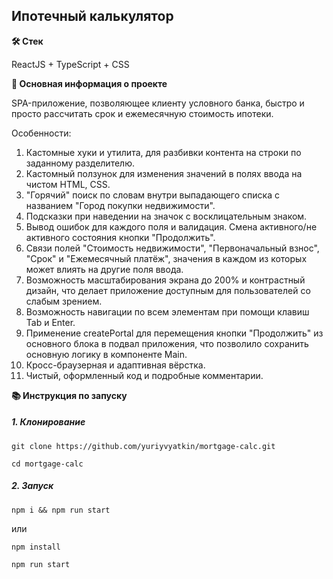 ## Ипотечный калькулятор

**🛠️ Стек**

ReactJS + TypeScript + CSS

**💬 Основная информация о проекте**

SPA-приложение, позволяющее клиенту условного банка, быстро и просто рассчитать срок и ежемесячную стоимость ипотеки.

Особенности:
1. Кастомные хуки и утилита, для разбивки контента на строки по заданному разделителю.
2. Кастомный ползунок для изменения значений в полях ввода на чистом HTML, CSS.
3. "Горячий" поиск по словам внутри выпадающего списка с названием "Город покупки недвижимости".
4. Подсказки при наведении на значок с восклицательным знаком.
5. Вывод ошибок для каждого поля и валидация. Смена активного/не активного состояния кнопки "Продолжить".
6. Связи полей "Стоимость недвижимости", "Первоначальный взнос", "Срок" и "Ежемесячный платёж", значения в каждом из которых может влиять на другие поля ввода.
7. Возможность масштабирования экрана до 200% и контрастный дизайн, что делает приложение доступным для пользователей со слабым зрением.
8. Возможность навигации по всем элементам при помощи клавиш Tab и Enter.
9. Применение createPortal для перемещения кнопки "Продолжить" из основного блока в подвал приложения, что позволило сохранить основную логику в компоненте Main.
10. Кросс-браузерная и адаптивная вёрстка.
11. Чистый, оформленный код и подробные комментарии.

**📚 Инструкция по запуску**

##### 1. Клонирование

```
git clone https://github.com/yuriyvyatkin/mortgage-calc.git
```

```
cd mortgage-calc
```

##### 2. Запуск

```
npm i && npm run start
```

или

```
npm install
```

```
npm run start
```
